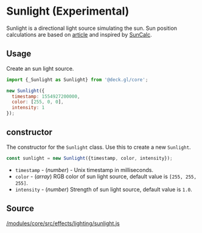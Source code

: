 # Sunlight (Experimental)

Sunlight is a directional light source simulating the sun. Sun position calculations are based on [article](http://aa.quae.nl/en/reken/zonpositie.html) and inspired by [SunCalc](https://www.npmjs.com/package/suncalc). 

## Usage 

Create an sun light source.

```js
import {_Sunlight as Sunlight} from '@deck.gl/core';

new Sunlight({
  timestamp: 1554927200000, 
  color: [255, 0, 0],
  intensity: 1
});
```

## constructor

The constructor for the `Sunlight` class. Use this to create a new `Sunlight`.

```js
const sunlight = new Sunlight({timestamp, color, intensity});
```

* `timestamp` - (*number*) - Unix timestamp in milliseconds.
* `color` - (*array*)  RGB color of sun light source, default value is `[255, 255, 255]`.
* `intensity` - (*number*) Strength of sun light source, default value is `1.0`.

## Source

[/modules/core/src/effects/lighting/sunlight.js](https://github.com/uber/deck.gl/tree/master/modules/core/src/effects/lighting/sunlight.js)
